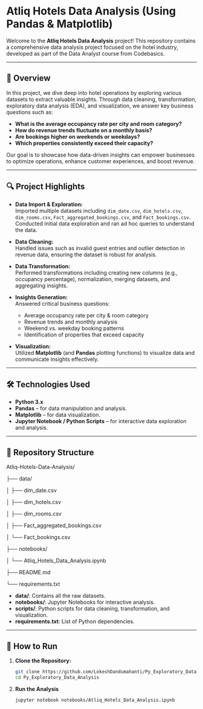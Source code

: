 # Atliq Hotels Data Analysis (Using Pandas & Matplotlib)

Welcome to the **Atliq Hotels Data Analysis** project! This repository contains a comprehensive data analysis project focused on the hotel industry, developed as part of the Data Analyst course from Codebasics.

---

## 🚀 Overview

In this project, we dive deep into hotel operations by exploring various datasets to extract valuable insights. Through data cleaning, transformation, exploratory data analysis (EDA), and visualization, we answer key business questions such as:

- **What is the average occupancy rate per city and room category?**
- **How do revenue trends fluctuate on a monthly basis?**
- **Are bookings higher on weekends or weekdays?**
- **Which properties consistently exceed their capacity?**

Our goal is to showcase how data-driven insights can empower businesses to optimize operations, enhance customer experiences, and boost revenue.

---

## 🔍 Project Highlights

- **Data Import & Exploration:**  
  Imported multiple datasets including `dim_date.csv`, `dim_hotels.csv`, `dim_rooms.csv`, `Fact_aggregated_bookings.csv`, and `Fact_bookings.csv`. Conducted initial data exploration and ran ad hoc queries to understand the data.

- **Data Cleaning:**  
  Handled issues such as invalid guest entries and outlier detection in revenue data, ensuring the dataset is robust for analysis.

- **Data Transformation:**  
  Performed transformations including creating new columns (e.g., occupancy percentage), normalization, merging datasets, and aggregating insights.

- **Insights Generation:**  
  Answered critical business questions:
  - Average occupancy rate per city & room category
  - Revenue trends and monthly analysis
  - Weekend vs. weekday booking patterns
  - Identification of properties that exceed capacity

- **Visualization:**  
  Utilized **Matplotlib** (and **Pandas** plotting functions) to visualize data and communicate insights effectively.

---

## 🛠️ Technologies Used

- **Python 3.x**
- **Pandas** – for data manipulation and analysis.
- **Matplotlib** – for data visualization.
- **Jupyter Notebook / Python Scripts** – for interactive data exploration and analysis.

---

## 📂 Repository Structure

Atliq-Hotels-Data-Analysis/

├── data/

│   ├── dim_date.csv

│   ├── dim_hotels.csv

│   ├── dim_rooms.csv

│   ├── Fact_aggregated_bookings.csv

│   └── Fact_bookings.csv

├── notebooks/

│   └── Atliq_Hotels_Data_Analysis.ipynb

├── README.md

└── requirements.txt



- **data/**: Contains all the raw datasets.
- **notebooks/**: Jupyter Notebooks for interactive analysis.
- **scripts/**: Python scripts for data cleaning, transformation, and visualization.
- **requirements.txt**: List of Python dependencies.

---

## 📖 How to Run

1. **Clone the Repository:**

   ```bash
   git clone https://github.com/LokeshDandumahanti/Py_Exploratory_Data_Analysis.git
   cd Py_Exploratory_Data_Analysis

2. **Run the Analysis**

   ```bash
   jupyter notebook notebooks/Atliq_Hotels_Data_Analysis.ipynb


